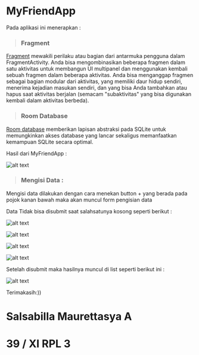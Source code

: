 # MyFriendApp

Pada aplikasi ini menerapkan : 

> ### Fragment
[Fragment](https://developer.android.com/guide/components/fragments?hl=id) mewakili perilaku atau bagian dari antarmuka pengguna dalam FragmentActivity. Anda bisa mengombinasikan beberapa fragmen dalam satu aktivitas untuk membangun UI multipanel dan menggunakan kembali sebuah fragmen dalam beberapa aktivitas. Anda bisa menganggap fragmen sebagai bagian modular dari aktivitas, yang memiliki daur hidup sendiri, menerima kejadian masukan sendiri, dan yang bisa Anda tambahkan atau hapus saat aktivitas berjalan (semacam "subaktivitas" yang bisa digunakan kembali dalam aktivitas berbeda).


> ### Room Database
[Room database](https://developer.android.com/training/data-storage/room?hl=id) memberikan lapisan abstraksi pada SQLite untuk memungkinkan akses database yang lancar sekaligus memanfaatkan kemampuan SQLite secara optimal.

Hasil dari MyFriendApp :

![alt text](MyFriendApp/awal.jpg)

> ### Mengisi Data :

Mengisi data dilakukan dengan cara menekan button + yang berada pada pojok kanan bawah maka akan muncul form pengisian data

Data Tidak bisa disubmit saat salahsatunya kosong seperti berikut :

![alt text](MyFriendApp/nama.jpg)

![alt text](MyFriendApp/email.jpg)

![alt text](MyFriendApp/telp.jpg)

![alt text](MyFriendApp/alamat.jpg)

Setelah disubmit maka hasilnya muncul di list seperti berikut ini :

![alt text](MyFriendApp/akhir.jpg)

Terimakasih:))

# Salsabilla Maurettasya A

# 39 / XI RPL 3

